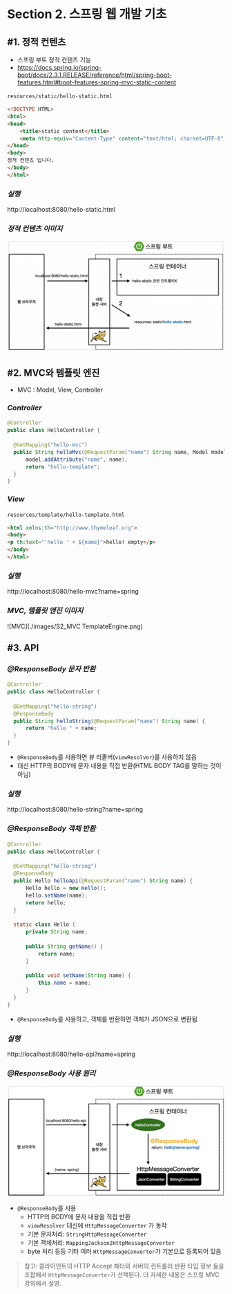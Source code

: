 # Section 2. 스프링 웹 개발 기초

## #1. 정적 컨텐츠
- 스프링 부트 정적 컨텐츠 기능
- https://docs.spring.io/spring-boot/docs/2.3.1.RELEASE/reference/html/spring-boot-features.html#boot-features-spring-mvc-static-content

```resources/static/hello-static.html```
```html
<!DOCTYPE HTML>
<html>
<head>
    <title>static content</title>
    <meta http-equiv="Content-Type" content="text/html; charset=UTF-8" />
</head>
<body>
정적 컨텐츠 입니다.
</body>
</html>
```
### *실행*
http://localhost:8080/hello-static.html
### *정적 컨텐츠 이미지*
![정적 컨텐츠](./images/S2_staticContents.png)

## #2. MVC와 템플릿 엔진
- MVC : Model, View, Controller
### *Controller*
```java
@Controller
public class HelloController {
    
  @GetMapping("hello-mvc")
  public String helloMvc(@RequestParam("name") String name, Model model) {
      model.addAttribute("name", name);
      return "hello-template";
  }
}
```
### *View*
```resources/template/hello-template.html```
```html
<html xmlns:th="http://www.thymeleaf.org">
<body>
<p th:text="'hello ' + ${name}">hello! empty</p>
</body>
</html>
```
### *실행*
http://localhost:8080/hello-mvc?name=spring
### *MVC, 템플릿 엔진 이미지*
![MVC](./images/S2_MVC TemplateEngine.png)

## #3. API
### *@ResponseBody 문자 반환*
```java
@Controller
public class HelloController {
    
  @GetMapping("hello-string")
  @ResponseBody
  public String helloString(@RequestParam("name") String name) {
      return "hello " + name;
  }
}
```
- ```@ResponseBody```를 사용하면 뷰 리졸버(```viewResolver```)를 사용하지 않음
- 대신 HTTP의 BODY에 문자 내용을 직접 반환(HTML BODY TAG를 말하는 것이 아님)

### *실행*
http://localhost:8080/hello-string?name=spring

### *@ResponseBody 객체 반환*
```java
@Controller
public class HelloController {
    
  @GetMapping("hello-string")
  @ResponseBody
  public Hello helloApi(@RequestParam("name") String name) {
      Hello hello = new Hello();
      hello.setName(name);
      return hello;
  }
  
  static class Hello { 
      private String name;
      
      public String getName() {
          return name;
      }
      
      public void setName(String name) {
          this.name = name;
      } 
  }
}
```
- ```@ResponseBody```를 사용하고, 객체를 반환하면 객체가 JSON으로 변환됨
### *실행*
http://localhost:8080/hello-api?name=spring
### *@ResponseBody 사용 원리*
![responsebody](./images/S2_responsebody.png)
- ```@ResponseBody```를 사용
  - HTTP의 BODY에 문자 내용을 직접 반환
  - ```viewResolver``` 대신에 ```HttpMessageConverter``` 가 동작
  - 기본 문자처리: ```StringHttpMessageConverter```
  - 기본 객체처리: ```MappingJackson2HttpMessageConverter```
  - byte 처리 등등 기타 여러 ```HttpMessageConverter```가 기본으로 등록되어 있음
> 참고: 클라이언트의 HTTP Accept 해더와 서버의 컨트롤러 반환 타입 정보 둘을 조합해서 ```HttpMessageConverter```가 선택된다. 더 자세한 내용은 스프링 MVC 강의에서 설명.